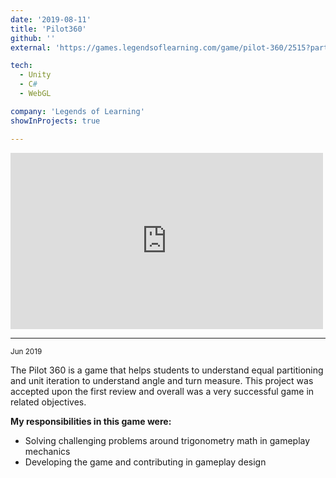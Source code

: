 ```yaml
---
date: '2019-08-11'
title: 'Pilot360'
github: ''
external: 'https://games.legendsoflearning.com/game/pilot-360/2515?partner=legends-public&media=game'

tech:
  - Unity
  - C#
  - WebGL

company: 'Legends of Learning'
showInProjects: true

---
```


<iframe width="500" height="282" src="https://www.youtube.com/embed/DhxuXCJmFrU" frameborder="0" allow=" clipboard-write; encrypted-media; gyroscope; picture-in-picture" allowfullscreen></iframe>

--- 
<small>Jun 2019</small>  

The Pilot 360 is a game that helps students to understand equal partitioning and unit iteration to understand angle and turn measure. This project was accepted upon the first review and overall was a very successful game in related objectives. 
<!-- I am in charge of the technical side of developing these games, and I use Unity C# to develop WebGL games based on Legends of Learnings custom SDK, which is a third party that connects our developed games to their platform. -->

**My responsibilities in this game were:**
- Solving challenging problems around trigonometry math in gameplay mechanics 
- Developing the game and contributing in gameplay design
